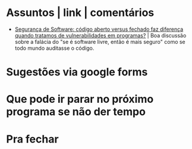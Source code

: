 Assuntos | link | comentários
=============================
* [Segurança de Software: código aberto versus fechado faz diferença quando tratamos de vulnerabilidades em programas?](https://www.4linux.com.br/noticia/seguranca-de-software-codigo-aberto-versus-fechado-faz-diferenca-quando-tratamos-de) | Boa discussão sobre a falácia do "se é software livre, então é mais seguro" como se todo mundo auditasse o código.

Sugestões via google forms
==========================

Que pode ir parar no próximo programa se não der tempo
=======================================================

Pra fechar
==========

